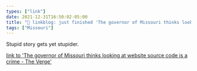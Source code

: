 ```yaml
---
types: ["link"]
date: 2021-12-31T16:50:02-05:00
title: "🔗 linkblog: just finished 'The governor of Missouri thinks looking at website source code is a crime - The Verge'"
tags: ["Missouri"]
---
```

Stupid story gets yet stupider.
 
[link to 'The governor of Missouri thinks looking at website source code is a crime - The Verge'](https://www.theverge.com/2021/12/31/22861188/missouri-governor-mike-parson-hack-website-source-code)
